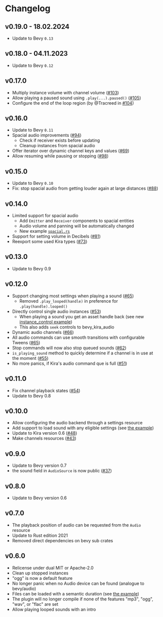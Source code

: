 # Changelog

## v0.19.0 - 18.02.2024
- Update to Bevy `0.13`

## v0.18.0 - 04.11.2023
- Update to Bevy `0.12`

## v0.17.0
- Multiply instance volume with channel volume ([#103](https://github.com/NiklasEi/bevy_kira_audio/issues/103))
- Allow playing a paused sound using `.play(...).paused()` ([#105](https://github.com/NiklasEi/bevy_kira_audio/issues/105))
- Configure the end of the loop region (by @Tracreed in [#104](https://github.com/NiklasEi/bevy_kira_audio/pull/104))

## v0.16.0
- Update to Bevy `0.11`
- Spacial audio improvements ([#94](https://github.com/NiklasEi/bevy_kira_audio/pull/94))
  - Check if receiver exists before updating
  - Cleanup instances from spacial audio
- Offer iterator over dynamic channel keys and values ([#69](https://github.com/NiklasEi/bevy_kira_audio/issues/69))
- Allow resuming while pausing or stopping ([#98](https://github.com/NiklasEi/bevy_kira_audio/pull/98))

## v0.15.0
- Update to Bevy `0.10`
- Fix: stop spacial audio from getting louder again at large distances ([#88](https://github.com/NiklasEi/bevy_kira_audio/issues/88))

## v0.14.0
- Limited support for spacial audio
  - Add `Emitter` and `Receiver` components to spacial entities
  - Audio volume and panning will be automatically changed
  - New example [`spacial.rs`](examples/spacial.rs)
- Support for setting volume in Decibels ([#81](https://github.com/NiklasEi/bevy_kira_audio/issues/81))
- Reexport some used Kira types ([#73](https://github.com/NiklasEi/bevy_kira_audio/issues/73))

## v0.13.0
- Update to Bevy 0.9

## v0.12.0
- Support changing most settings when playing a sound ([#65](https://github.com/NiklasEi/bevy_kira_audio/issues/65))
  - Removed `.play_looped(handle)` in preference for `.play(handle).looped()`
- Directly control single audio instances ([#53](https://github.com/NiklasEi/bevy_kira_audio/issues/53))
  - When playing a sound you get an asset handle back (see new [instance_control example](/examples/instance_control.rs))
  - This also adds `seek` controls to bevy_kira_audio
- Dynamic audio channels ([#66](https://github.com/NiklasEi/bevy_kira_audio/issues/66))
- All audio commands can use smooth transitions with configurable Tweens ([#65](https://github.com/NiklasEi/bevy_kira_audio/issues/65))
- Stop commands will now also stop queued sounds ([#62](https://github.com/NiklasEi/bevy_kira_audio/issues/62))
- `is_playing_sound` method to quickly determine if a channel is in use at the moment ([#55](https://github.com/NiklasEi/bevy_kira_audio/issues/55))
- No more panics, if Kira's audio command que is full ([#51](https://github.com/NiklasEi/bevy_kira_audio/issues/51))

## v0.11.0
- Fix channel playback states ([#54](https://github.com/NiklasEi/bevy_kira_audio/issues/54))
- Update to Bevy 0.8

## v0.10.0
- Allow configuring the audio backend through a settings resource
- Add support to load sound with any eligible settings (see [the example](examples/settings_loader.rs))
- Update to Kira version 0.6 ([#48](https://github.com/NiklasEi/bevy_kira_audio/issues/48))
- Make channels resources ([#43](https://github.com/NiklasEi/bevy_kira_audio/issues/43))

## v0.9.0
- Update to Bevy version 0.7
- the sound field in `AudioSource` is now public ([#37](https://github.com/NiklasEi/bevy_kira_audio/pull/37))

## v0.8.0
- Update to Bevy version 0.6

## v0.7.0
- The playback position of audio can be requested from the `Audio` resource
- Update to Rust edition 2021
- Removed direct dependencies on bevy sub crates

## v0.6.0
- Relicense under dual MIT or Apache-2.0
- Clean up stopped instances
- "ogg" is now a default feature 
- No longer panic when no Audio device can be found (analogue to bevy/audio)
- Files can be loaded with a semantic duration (see [the example](examples/settings_loader.rs))
- The plugin will no longer compile if none of the features "mp3", "ogg", "wav", or "flac" are set
- Allow playing looped sounds with an intro
